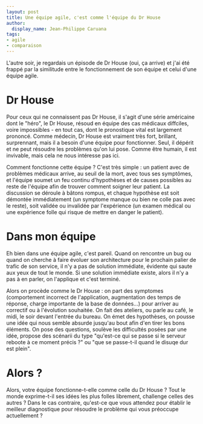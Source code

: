 ```yaml
---
layout: post
title: Une équipe agile, c'est comme l'équipe du Dr House
author:
  display_name: Jean-Philippe Caruana
tags:
- agile
- comparaison
---
```


L'autre soir, je regardais un épisode de Dr House (oui, ça arrive) et j'ai été frappé par la similitude entre le fonctionnement de son équipe et celui d'une équipe agile.

# Dr House

Pour ceux qui ne connaissent pas Dr House, il s'agit d'une série américaine dont le "héro", le Dr House, résoud en équipe des cas médicaux diffciles, voire impossibles - en tout cas, dont le pronostique vital est largement prononcé. Comme médecin, Dr House est vraiment très fort, brillant, surprennant, mais il a besoin d'une équipe pour fonctionner. Seul, il dépérit et ne peut résoudre les problèmes qu'on lui pose. Comme être humain, il est invivable, mais cela ne nous intéresse pas ici.

Comment fonctionne cette équipe ? C'est très simple : un patient avec de problèmes médicaux arrive, au seuil de la mort, avec tous ses symptômes, et l'équipe soumet un feu continu d'hypothèses et de causes possibles au reste de l'équipe afin de trouver comment soigner leur patient. La discussion se déroule à bâtons rompus, et chaque hypothèse est soit démontée immédiatement (un symptome manque ou bien ne colle pas avec le reste), soit validée ou invalidée par l'expérience  (un examen médical ou une expérience folle qui risque de mettre en danger le patient).

# Dans mon équipe

Eh bien dans une équipe agile, c'est pareil. Quand on rencontre un bug ou quand on cherche à faire évoluer son architecture pour le prochain palier de trafic de son service, il n'y a pas de solution immédiate, évidente qui saute aux yeux de tout le monde. Si une solution immédiate existe, alors il n'y a pas à en parler, on l'applique et c'est terminé.

Alors on procède comme le Dr House : on part des symptomes (comportement incorrect de l'application, augmentation des temps de réponse, charge importante de la base de données...) pour arriver au correctif ou à l'évolution souhaitée. On fait des ateliers, ou parle au café, le midi, le soir devant l'entrée du bureau. On émet des hypothèses, on pousse une idée qui nous semble absurde jusqu'au bout afin d'en tirer les bons éléments. On pose des questions, soulève les difficultés posées par une idée, propose des scénarii du type "qu'est-ce qui se passe si le serveur reboote à ce moment précis ?" ou "que se passe-t-il quand le disuqe dur est plein".


# Alors ?
Alors, votre équipe fonctionne-t-elle comme celle du Dr House ? Tout le monde exprime-t-il ses idées les plus folles librement, challenge celles des autres ? Dans le cas contraire, qu'est-ce que vous attendez pour établir le meilleur diagnostique pour résoudre le problème qui vous préoccupe actuellement ?